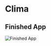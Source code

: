 # Clima

## Finished App
![Finished App](https://github.com/GralakGroup/Images/blob/master/Clima.gif)

